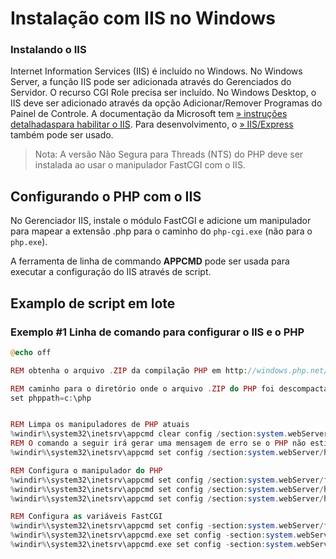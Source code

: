 # Instalação com IIS no Windows

### Instalando o IIS

Internet Information Services (IIS) é incluído no Windows. No Windows Server, a função IIS pode ser adicionada através do Gerenciados do Servidor. O recurso CGI Role precisa ser incluído. No Windows Desktop, o IIS deve ser adicionado através da opção Adicionar/Remover Programas do Painel de Controle. A documentação da Microsoft tem [» instruções detalhadaspara habilitar o IIS](https://docs.microsoft.com/en-us/previous-versions/ms181052(v=vs.80)). Para desenvolvimento, o [» IIS/Express](https://www.microsoft.com/en-us/download/details.aspx?id=48264) também pode ser usado.

> Nota: A versão Não Segura para Threads (NTS) do PHP deve ser instalada ao usar o manipulador FastCGI com o IIS.

## Configurando o PHP com o IIS

No Gerenciador IIS, instale o módulo FastCGI e adicione um manipulador para mapear a extensão .php para o caminho do `php-cgi.exe` (não para o `php.exe`).

A ferramenta de linha de commando **APPCMD** pode ser usada para executar a configuração do IIS através de script.

## Examplo de script em lote

### Exemplo #1 Linha de comando para configurar o IIS e o PHP

```php
@echo off

REM obtenha o arquivo .ZIP da compilação PHP em http://windows.php.net/downloads/

REM caminho para o diretório onde o arquivo .ZIP do PHP foi descompactado (sem \ no final)
set phppath=c:\php


REM Limpa os manipuladores de PHP atuais
%windir%\system32\inetsrv\appcmd clear config /section:system.webServer/fastCGI
REM O comando a seguir irá gerar uma mensagem de erro se o PHP não estiver instalado. Isto pode ser ignorado.
%windir%\system32\inetsrv\appcmd set config /section:system.webServer/handlers /-[name='PHP_via_FastCGI']

REM Configura o manipulador do PHP
%windir%\system32\inetsrv\appcmd set config /section:system.webServer/fastCGI /+[fullPath='%phppath%\php-cgi.exe']
%windir%\system32\inetsrv\appcmd set config /section:system.webServer/handlers /+[name='PHP_via_FastCGI',path='*.php',verb='*',modules='FastCgiModule',scriptProcessor='%phppath%\php-cgi.exe',resourceType='Unspecified']
%windir%\system32\inetsrv\appcmd set config /section:system.webServer/handlers /accessPolicy:Read,Script

REM Configura as variáveis FastCGI
%windir%\system32\inetsrv\appcmd set config -section:system.webServer/fastCgi /[fullPath='%phppath%\php-cgi.exe'].instanceMaxRequests:10000
%windir%\system32\inetsrv\appcmd.exe set config -section:system.webServer/fastCgi /+"[fullPath='%phppath%\php-cgi.exe'].environmentVariables.[name='PHP_FCGI_MAX_REQUESTS',value='10000']"
%windir%\system32\inetsrv\appcmd.exe set config -section:system.webServer/fastCgi /+"[fullPath='%phppath%\php-cgi.exe'].environmentVariables.[name='PHPRC',value='%phppath%\php.ini']"
```